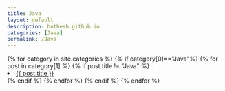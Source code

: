 ```yaml
---
title: Java
layout: default
description: huthesh.github.io
categories: [Java]
permalink: /Java
---
```

<div class="well well-lg">
{% for category in site.categories %}
    {% if category[0]=="Java"%}
      {% for post in category[1] %}
        {% if post.title != "Java" %}
        <br>
        <li><a class="hlink" href="{{ post.url }}">{{ post.title }}</a></li>
        {% endif %}
      {% endfor %}
    {% endif %}
{% endfor %}
</div>